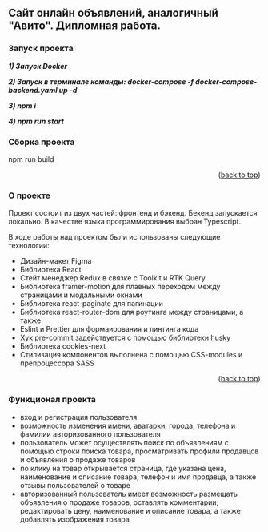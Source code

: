   ##  Сайт онлайн объявлений, аналогичный "Авито". Дипломная работа.

### Запуск проекта
***1) Запуск Docker***

***2) Запуск в терминале команды: docker-compose -f docker-compose-backend.yaml up -d***

***3) npm i***

***4) npm run start***



### Сборка проекта

npm run build


<p align="right">(<a href="#readme-top">back to top</a>)</p>



### О проекте

Проект состоит из двух частей: фронтенд и бэкенд. Бекенд запускается локально. В качестве языка программирования выбран Typescript.

В ходе работы над проектом были использованы следующие технологии:

* Дизайн-макет Figma
* Библиотека React
* Стейт менеджер Redux в связке с Toolkit и RTK Query
* Библиотека framer-motion для плавных переходом между страницами и модальными окнами
* Библиотека react-paginate для пагинации
* Библиотека react-router-dom для роутинга между страницами, а также 
* Eslint и Prettier для формаирования и линтинга кода
* Хук pre-commit задействуется с помощью библиотеки husky 
* Библиотека cookies-next 
* Стилизация компонентов выполнена с помощью CSS-modules и препроцессора SASS


<p align="right">(<a href="#readme-top">back to top</a>)</p>

### Функционал проекта

* вход и регистрация пользователя
* возможность изменения имени, аватарки, города, телефона и фамилии авторизованного пользователя
* пользователь может осуществлять поиск по объявлениям с помощью строки поиска товара, просматривать профили продавцов и объявления о продаже товаров
* по клику на товар открывается страница, где указана цена, наименование и описание товара, телефон и имя продавца, а также отзывы пользователей о товаре
* авторизованный пользователь имеет возможность размещать объявления о продаже товаров, оставлять комментарии, редактировать цену, наименование и описание товара, а также добавлять изображения товара




